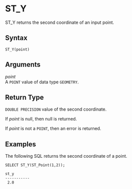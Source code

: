 # ST\_Y<a name="ST_Y-function"></a>

ST\_Y returns the second coordinate of an input point\. 

## Syntax<a name="ST_Y-function-syntax"></a>

```
ST_Y(point)
```

## Arguments<a name="ST_Y-function-arguments"></a>

 *point*   
A `POINT` value of data type `GEOMETRY`\. 

## Return Type<a name="ST_Y-function-return"></a>

`DOUBLE PRECISION` value of the second coordinate\.

If *point* is null, then null is returned\. 

If *point* is not a `POINT`, then an error is returned\. 

## Examples<a name="ST_Y-function-examples"></a>

The following SQL returns the second coordinate of a point\. 

```
SELECT ST_Y(ST_Point(1,2));
```

```
st_y
-----------
 2.0
```